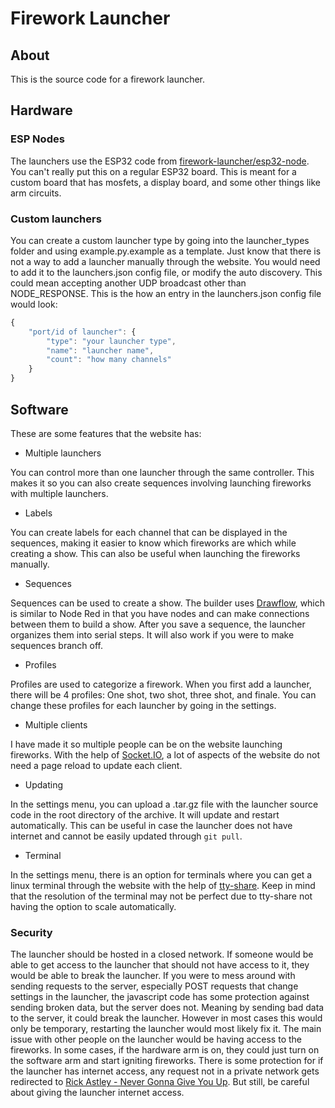 # Firework Launcher
## About
This is the source code for a firework launcher.

## Hardware
### ESP Nodes

The launchers use the ESP32 code from [firework-launcher/esp32-node](https://github.com/firework-launcher/esp32-node). You can't really put this on a regular ESP32 board. This is meant for a custom board that has mosfets, a display board, and some other things like arm circuits.

### Custom launchers

You can create a custom launcher type by going into the launcher_types folder and using example.py.example as a template. Just know that there is not a way to add a launcher manually through the website. You would need to add it to the launchers.json config file, or modify the auto discovery. This could mean accepting another UDP broadcast other than NODE_RESPONSE. This is the how an entry in the launchers.json config file would look:

```js
{
    "port/id of launcher": {
        "type": "your launcher type",
        "name": "launcher name",
        "count": "how many channels"
    }
}
```

## Software
These are some features that the website has:

* Multiple launchers

You can control more than one launcher through the same controller. This makes it so you can also create sequences involving launching fireworks with multiple launchers.

* Labels

You can create labels for each channel that can be displayed in the sequences, making it easier to know which fireworks are which while creating a show. This can also be useful when launching the fireworks manually.

* Sequences

Sequences can be used to create a show. The builder uses [Drawflow](https://github.com/jerosoler/Drawflow), which is similar to Node Red in that you have nodes and can make connections between them to build a show. After you save a sequence, the launcher organizes them into serial steps. It will also work if you were to make sequences branch off. 

* Profiles

Profiles are used to categorize a firework. When you first add a launcher, there will be 4 profiles: One shot, two shot, three shot, and finale. You can change these profiles for each launcher by going in the settings.

* Multiple clients

I have made it so multiple people can be on the website launching fireworks. With the help of [Socket.IO](https://socket.io), a lot of aspects of the website do not need a page reload to update each client.

* Updating

In the settings menu, you can upload a .tar.gz file with the launcher source code in the root directory of the archive. It will update and restart automatically. This can be useful in case the launcher does not have internet and cannot be easily updated through `git pull`.

* Terminal

In the settings menu, there is an option for terminals where you can get a linux terminal through the website with the help of [tty-share](https://github.com/elisescu/tty-share). Keep in mind that the resolution of the terminal may not be perfect due to tty-share not having the option to scale automatically.

### Security
The launcher should be hosted in a closed network. If someone would be able to get access to the launcher that should not have access to it, they would be able to break the launcher. If you were to mess around with sending requests to the server, especially POST requests that change settings in the launcher, the javascript code has some protection against sending broken data, but the server does not. Meaning by sending bad data to the server, it could break the launcher. However in most cases this would only be temporary, restarting the launcher would most likely fix it. The main issue with other people on the launcher would be having access to the fireworks. In some cases, if the hardware arm is on, they could just turn on the software arm and start igniting fireworks. There is some protection for if the launcher has internet access, any request not in a private network gets redirected to [Rick Astley - Never Gonna Give You Up](https://www.youtube.com/watch?v=dQw4w9WgXcQ). But still, be careful about giving the launcher internet access.
